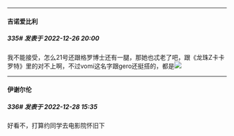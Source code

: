 

*****

####  吉诺爱比利  
##### 335#       发表于 2022-12-26 20:00

我不能接受，怎么21号还跟格罗博士还有一腿，那她也忒老了吧，跟《龙珠Z卡卡罗特》里的对不上啊，不过vomi这名字跟gero还挺搭的，都是<img src="https://static.saraba1st.com/image/smiley/face2017/166.png" referrerpolicy="no-referrer">



*****

####  伊谢尔伦  
##### 336#       发表于 2022-12-28 15:35

好看不，打算约同学去电影院怀旧下

